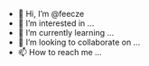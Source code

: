 - 👋 Hi, I’m @feecze
- 👀 I’m interested in ...
- 🌱 I’m currently learning ...
- 💞️ I’m looking to collaborate on ...
- 📫 How to reach me ...

<!---
feecze/feecze is a ✨ special ✨ repository because its `README.md` (this file) appears on your GitHub profile.
You can click the Preview link to take a look at your changes.
--->
